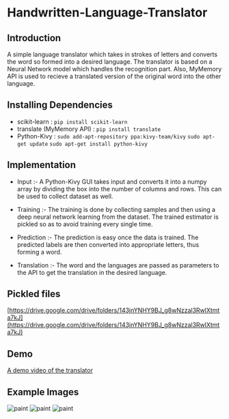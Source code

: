 # Handwritten-Language-Translator

## Introduction

A simple language translator which takes in strokes of letters and converts the word so formed into a desired language. The translator is based on a Neural Network model which handles the recognition part. Also, MyMemory API is used to recieve a translated version of the original word into the other language.

## Installing Dependencies

* scikit-learn : 
	`pip install scikit-learn`
* translate (MyMemory API) :
	`pip install translate`
* Python-Kivy :
	`sudo add-apt-repository ppa:kivy-team/kivy`
	`sudo apt-get update`
	`sudo apt-get install python-kivy`

## Implementation

* Input :- A Python-Kivy GUI takes input and converts it into a numpy array by dividing the box into the number of columns and rows. This can be used to collect dataset as well.

* Training :- The training is done by collecting samples and then using a deep neural network learning from the dataset. The trained estimator is pickled so as to avoid training every single time.

* Prediction :- The prediction is easy once the data is trained. The predicted labels are then converted into appropriate letters, thus forming a word.

* Translation :- The word and the languages are passed as parameters to the API to get the translation in the desired language.

## Pickled files
[https://drive.google.com/drive/folders/143jnYNHY9BJ_g8wNzzal3RwlXtmta7kJ](https://drive.google.com/drive/folders/143jnYNHY9BJ_g8wNzzal3RwlXtmta7kJ)

## Demo

[A demo video of the translator](https://www.youtube.com/watch?v=KbpMcCN0BSA)

## Example Images

![paint](https://user-images.githubusercontent.com/25536866/31424471-177de48a-ae78-11e7-835e-bdde76e56747.jpeg)
![paint](https://user-images.githubusercontent.com/25536866/31424488-35a0796e-ae78-11e7-83e4-29084315db19.jpeg)
![paint](https://user-images.githubusercontent.com/25536866/31424513-4de0d622-ae78-11e7-8a96-32c9d59abf53.jpeg)
